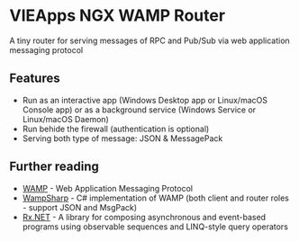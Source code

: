 # VIEApps NGX WAMP Router

A tiny router for serving messages of RPC and Pub/Sub via web application messaging protocol

## Features

- Run as an interactive app (Windows Desktop app or Linux/macOS Console app) or as a background service (Windows Service or Linux/macOS Daemon)
- Run behide the firewall (authentication is optional)
- Serving both type of message: JSON & MessagePack

## Further reading

- [WAMP](https://wamp-proto.org) - Web Application Messaging Protocol
- [WampSharp](https://github.com/Code-Sharp/WampSharp) - C# implementation of WAMP (both client and router roles - support JSON and MsgPack)
- [Rx.NET](https://github.com/dotnet/reactive) - A library for composing asynchronous and event-based programs using observable sequences and LINQ-style query operators